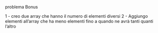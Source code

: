 problema Bonus

1 - creo due array che hanno il numero di elementi diversi
2 - Aggiungo elementi all’array che ha meno elementi fino a quando ne avrà tanti quanti l’altro